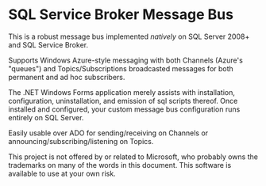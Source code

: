 # SQL Service Broker Message Bus

This is a robust message bus implemented *natively* on SQL Server 2008+ and SQL Service Broker.

Supports Windows Azure-style messaging with both Channels (Azure's "queues") and Topics/Subscriptions broadcasted messages for both permanent and ad hoc subscribers.

The .NET Windows Forms application merely assists with installation, configuration, uninstallation, and emission of sql scripts thereof.  Once installed and configured, your custom message bus configuration runs entirely on SQL Server.

Easily usable over ADO for sending/receiving on Channels or announcing/subscribing/listening on Topics.

This project is not offered by or related to Microsoft, who probably owns the trademarks on many of the words in this document.  This software is available to use at your own risk.
